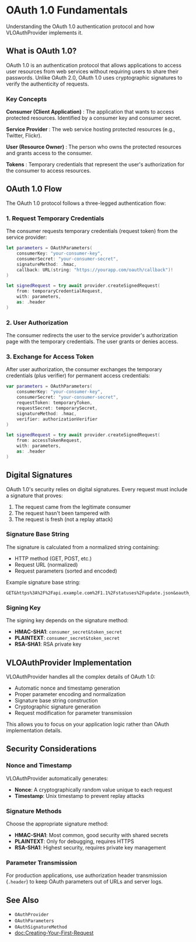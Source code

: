 # OAuth 1.0 Fundamentals

Understanding the OAuth 1.0 authentication protocol and how VLOAuthProvider implements it.

## What is OAuth 1.0?

OAuth 1.0 is an authentication protocol that allows applications to access user resources from web services without requiring users to share their passwords. Unlike OAuth 2.0, OAuth 1.0 uses cryptographic signatures to verify the authenticity of requests.

### Key Concepts

**Consumer (Client Application)**
: The application that wants to access protected resources. Identified by a consumer key and consumer secret.

**Service Provider** 
: The web service hosting protected resources (e.g., Twitter, Flickr).

**User (Resource Owner)**
: The person who owns the protected resources and grants access to the consumer.

**Tokens**
: Temporary credentials that represent the user's authorization for the consumer to access resources.

## OAuth 1.0 Flow

The OAuth 1.0 protocol follows a three-legged authentication flow:

### 1. Request Temporary Credentials

The consumer requests temporary credentials (request token) from the service provider:

```swift
let parameters = OAuthParameters(
    consumerKey: "your-consumer-key",
    consumerSecret: "your-consumer-secret",
    signatureMethod: .hmac,
    callback: URL(string: "https://yourapp.com/oauth/callback")!
)

let signedRequest = try await provider.createSignedRequest(
    from: temporaryCredentialRequest,
    with: parameters,
    as: .header
)
```

### 2. User Authorization

The consumer redirects the user to the service provider's authorization page with the temporary credentials. The user grants or denies access.

### 3. Exchange for Access Token

After user authorization, the consumer exchanges the temporary credentials (plus verifier) for permanent access credentials:

```swift
var parameters = OAuthParameters(
    consumerKey: "your-consumer-key",
    consumerSecret: "your-consumer-secret",
    requestToken: temporaryToken,
    requestSecret: temporarySecret,
    signatureMethod: .hmac,
    verifier: authorizationVerifier
)

let signedRequest = try await provider.createSignedRequest(
    from: accessTokenRequest,
    with: parameters,
    as: .header
)
```

## Digital Signatures

OAuth 1.0's security relies on digital signatures. Every request must include a signature that proves:

1. The request came from the legitimate consumer
2. The request hasn't been tampered with
3. The request is fresh (not a replay attack)

### Signature Base String

The signature is calculated from a normalized string containing:

- HTTP method (GET, POST, etc.)
- Request URL (normalized)
- Request parameters (sorted and encoded)

Example signature base string:
```
GET&https%3A%2F%2Fapi.example.com%2F1.1%2Fstatuses%2Fupdate.json&oauth_consumer_key%3Dxyz%26oauth_nonce%3Dabc...
```

### Signing Key

The signing key depends on the signature method:

- **HMAC-SHA1**: `consumer_secret&token_secret`
- **PLAINTEXT**: `consumer_secret&token_secret`  
- **RSA-SHA1**: RSA private key

## VLOAuthProvider Implementation

VLOAuthProvider handles all the complex details of OAuth 1.0:

- Automatic nonce and timestamp generation
- Proper parameter encoding and normalization
- Signature base string construction
- Cryptographic signature generation
- Request modification for parameter transmission

This allows you to focus on your application logic rather than OAuth implementation details.

## Security Considerations

### Nonce and Timestamp

VLOAuthProvider automatically generates:
- **Nonce**: A cryptographically random value unique to each request
- **Timestamp**: Unix timestamp to prevent replay attacks

### Signature Methods

Choose the appropriate signature method:

- **HMAC-SHA1**: Most common, good security with shared secrets
- **PLAINTEXT**: Only for debugging, requires HTTPS
- **RSA-SHA1**: Highest security, requires private key management

### Parameter Transmission

For production applications, use authorization header transmission (`.header`) to keep OAuth parameters out of URLs and server logs.

## See Also

- ``OAuthProvider``
- ``OAuthParameters``  
- ``OAuthSignatureMethod``
- <doc:Creating-Your-First-Request>